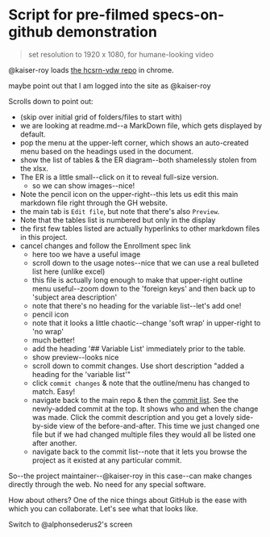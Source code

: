 # Script for pre-filmed specs-on-github demonstration

> set resolution to 1920 x 1080, for humane-looking video

@kaiser-roy loads [the hcsrn-vdw repo](https://github.com/kaiser-roy/hcsrn-vdw) in chrome.

maybe point out that I am logged into the site as @kaiser-roy

Scrolls down to point out:

- (skip over initial grid of folders/files to start with)
- we are looking at readme.md--a MarkDown file, which gets displayed by default.
- pop the menu at the upper-left corner, which shows an auto-created menu based on the headings used in the document.
- show the list of tables & the ER diagram--both shamelessly stolen from the xlsx.
- The ER is a little small--click on it to reveal full-size version.
  - so we can show images--nice!
- Note the pencil icon on the upper-right--this lets us edit this main markdown file right through the GH website.
- the main tab is `Edit file`, but note that there's also `Preview`.
- Note that the tables list is numbered but only in the display
- the first few tables listed are actually hyperlinks to other markdown files in this project.
- cancel changes and follow the Enrollment spec link
  - here too we have a useful image
  - scroll down to the usage notes--nice that we can use a real bulleted list here (unlike excel)
  - this file is actually long enough to make that upper-right outline menu useful--zoom down to the 'foreign keys' and then back up to 'subject area description'
  - note that there's no heading for the variable list--let's add one!
  - pencil icon
  - note that it looks a little chaotic--change 'soft wrap' in upper-right to 'no wrap'
  - much better!
  - add the heading '## Variable List' immediately prior to the table.
  - show preview--looks nice
  - scroll down to commit changes. Use short description "added a heading for the 'variable list'"
  - click `commit changes` & note that the outline/menu has changed to match. Easy!
  - navigate back to the main repo & then the [commit list](https://github.com/kaiser-roy/hcsrn-vdw/commits/main).  See the newly-added commit at the top. It shows who and when the change was made. Click the commit description and you get a lovely side-by-side view of the before-and-after. This time we just changed one file but if we had changed multiple files they would all be listed one after another.
  - navigate back to the commit list--note that it lets you browse the project as it existed at any particular commit.

So--the project maintainer--@kaiser-roy in this case--can make changes directly through the web. No need for any special software.

How about others? One of the nice things about GitHub is the ease with which you can collaborate. Let's see what that looks like.

Switch to @alphonsederus2's screen


